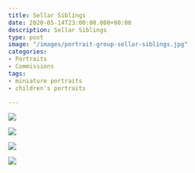 ```yaml
---
title: Sellar Siblings
date: 2020-05-14T23:00:00.000+00:00
description: Sellar Siblings
type: post
image: "/images/portrait-group-sellar-siblings.jpg"
categories:
- Portraits
- Commissions
tags:
- miniature portraits
- children's portraits

---
```


![](/images/portrait-raphael.jpg)

![](/images/portrait-nathaniel.jpg)

![](/images/portrait-jonas.jpg)

![](/images/portrait-orelea.jpg)
